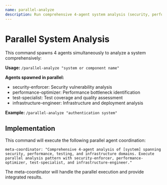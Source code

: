 ```yaml
---
name: parallel-analyze
description: Run comprehensive 4-agent system analysis (security, performance, testing, infrastructure)
---
```


# Parallel System Analysis

This command spawns 4 agents simultaneously to analyze a system comprehensively:

**Usage:** `/parallel-analyze "system or component name"`

**Agents spawned in parallel:**
- security-enforcer: Security vulnerability analysis
- performance-optimizer: Performance bottleneck identification  
- test-specialist: Test coverage and quality assessment
- infrastructure-engineer: Infrastructure and deployment analysis

**Example:** `/parallel-analyze "authentication system"`

## Implementation

This command will execute the following parallel agent coordination:

```
meta-coordinator: "Comprehensive 4-agent analysis of [system] spanning security, performance, testing, and infrastructure domains. Execute parallel analysis pattern with security-enforcer, performance-optimizer, test-specialist, and infrastructure-engineer."
```

The meta-coordinator will handle the parallel execution and provide integrated results.